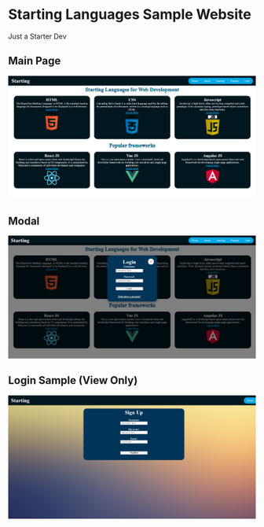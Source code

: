 # Starting Languages Sample Website
Just a Starter Dev

## Main Page
![Main Page](./startinglanguages.png)

## Modal
![Modal](./starting-modal.png)

## Login Sample (View Only)
![Main Page](./starting-login-sample.png)